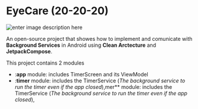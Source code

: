 # EyeCare (20-20-20)

![enter image description here](https://github.com/HoseinSadonasl/EyeCare/tree/master/images/eyecare.jpg)

An open-source project that showes how to implement and comunicate with **Background Services** in Android using **Clean Arctecture** and **JetpackCompose**.

This project contains 2 modules
- :**app** module: includes TimerScreen and its ViewModel
- :**timer** module: includes the TimerService (*The background service to run the timer even if the app closed*),mer** module: includes the TimerService (*The background service to run the timer even if the app closed*),  